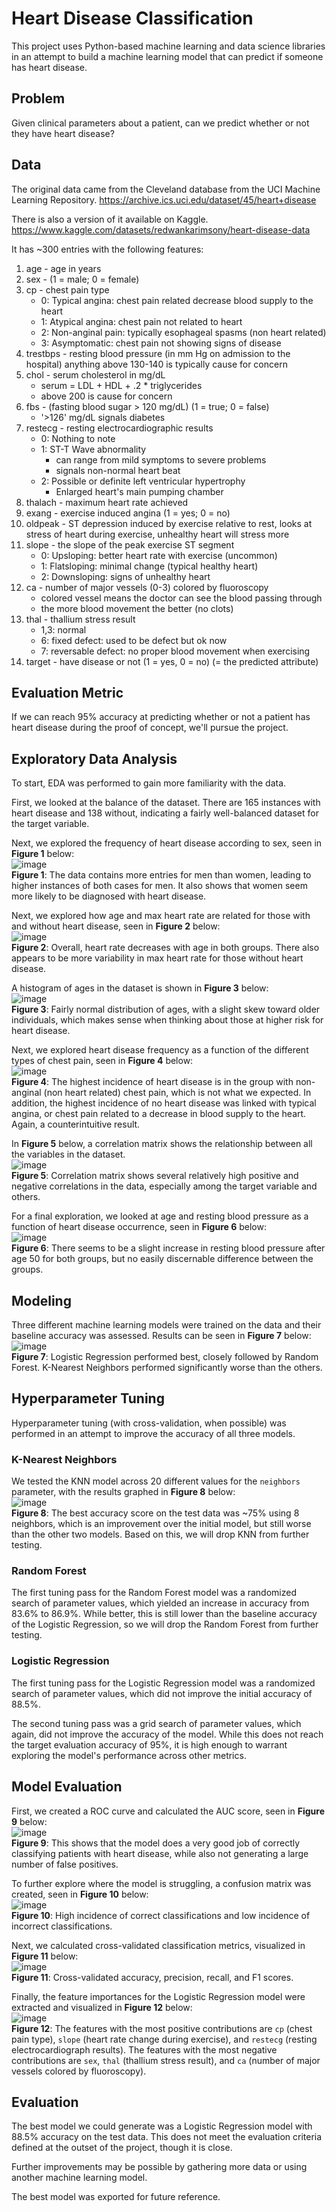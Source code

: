 # Heart Disease Classification

This project uses Python-based machine learning and data science libraries in an attempt to build a machine learning model that can predict if someone has heart disease.

## Problem

Given clinical parameters about a patient, can we predict whether or not they have heart disease?

## Data

The original data came from the Cleveland database from the UCI Machine Learning Repository. https://archive.ics.uci.edu/dataset/45/heart+disease

There is also a version of it available on Kaggle. https://www.kaggle.com/datasets/redwankarimsony/heart-disease-data

It has ~300 entries with the following features:
1. age - age in years
2. sex - (1 = male; 0 = female)
3. cp - chest pain type
    * 0: Typical angina: chest pain related decrease blood supply to the heart
    * 1: Atypical angina: chest pain not related to heart
    * 2: Non-anginal pain: typically esophageal spasms (non heart related)
    * 3: Asymptomatic: chest pain not showing signs of disease
4. trestbps - resting blood pressure (in mm Hg on admission to the hospital) anything above 130-140 is typically cause for concern
5. chol - serum cholesterol in mg/dL
    * serum = LDL + HDL + .2 * triglycerides
    * above 200 is cause for concern
6. fbs - (fasting blood sugar > 120 mg/dL) (1 = true; 0 = false)
    * '>126' mg/dL signals diabetes
7. restecg - resting electrocardiographic results
    * 0: Nothing to note
    * 1: ST-T Wave abnormality
        * can range from mild symptoms to severe problems
        * signals non-normal heart beat
    * 2: Possible or definite left ventricular hypertrophy
        * Enlarged heart's main pumping chamber
8. thalach - maximum heart rate achieved
9. exang - exercise induced angina (1 = yes; 0 = no)
10. oldpeak - ST depression induced by exercise relative to rest, looks at stress of heart during exercise, unhealthy heart will stress more
11. slope - the slope of the peak exercise ST segment
    * 0: Upsloping: better heart rate with exercise (uncommon)
    * 1: Flatsloping: minimal change (typical healthy heart)
    * 2: Downsloping: signs of unhealthy heart
12. ca - number of major vessels (0-3) colored by fluoroscopy
    * colored vessel means the doctor can see the blood passing through
    * the more blood movement the better (no clots)
13. thal - thallium stress result
    * 1,3: normal
    * 6: fixed defect: used to be defect but ok now
    * 7: reversable defect: no proper blood movement when exercising
15. target - have disease or not (1 = yes, 0 = no) (= the predicted attribute)

## Evaluation Metric

If we can reach 95% accuracy at predicting whether or not a patient has heart disease during the proof of concept, we'll pursue the project.

## Exploratory Data Analysis

To start, EDA was performed to gain more familiarity with the data.

First, we looked at the balance of the dataset. There are 165 instances with heart disease and 138 without, indicating a fairly well-balanced dataset for the target variable.

Next, we explored the frequency of heart disease according to sex, seen in **Figure 1** below:<br>
![image](https://github.com/nwferreri/heart-disease-classification/assets/112211174/42e49a9a-c84b-46a6-896c-5ce9f1abb059)<br>
**Figure 1**: The data contains more entries for men than women, leading to higher instances of both cases for men. It also shows that women seem more likely to be diagnosed with heart disease.

Next, we explored how age and max heart rate are related for those with and without heart disease, seen in **Figure 2** below:<br>
![image](https://github.com/nwferreri/heart-disease-classification/assets/112211174/cbd07f21-4d13-43ad-beef-5025eb777747)<br>
**Figure 2**: Overall, heart rate decreases with age in both groups. There also appears to be more variability in max heart rate for those without heart disease.

A histogram of ages in the dataset is shown in **Figure 3** below:<br>
![image](https://github.com/nwferreri/heart-disease-classification/assets/112211174/26e63976-be30-4b28-a84d-0df66beca66c)<br>
**Figure 3**: Fairly normal distribution of ages, with a slight skew toward older individuals, which makes sense when thinking about those at higher risk for heart disease.

Next, we explored heart disease frequency as a function of the different types of chest pain, seen in **Figure 4** below:<br>
![image](https://github.com/nwferreri/heart-disease-classification/assets/112211174/b43e491d-513d-4489-a2b7-c634743a4d78)<br>
**Figure 4**: The highest incidence of heart disease is in the group with non-anginal (non heart related) chest pain, which is not what we expected. In addition, the highest incidence of no heart disease was linked with typical angina, or chest pain related to a decrease in blood supply to the heart. Again, a counterintuitive result.

In **Figure 5** below, a correlation matrix shows the relationship between all the variables in the dataset.<br>
![image](https://github.com/nwferreri/heart-disease-classification/assets/112211174/943bb976-5f5b-46fa-8a51-bfe476aa2b17)<br>
**Figure 5**: Correlation matrix shows several relatively high positive and negative correlations in the data, especially among the target variable and others.

For a final exploration, we looked at age and resting blood pressure as a function of heart disease occurrence, seen in **Figure 6** below:<br>
![image](https://github.com/nwferreri/heart-disease-classification/assets/112211174/258d74b1-bf43-4a03-8261-0270140ed1ac)<br>
**Figure 6**: There seems to be a slight increase in resting blood pressure after age 50 for both groups, but no easily discernable difference between the groups.

## Modeling

Three different machine learning models were trained on the data and their baseline accuracy was assessed. Results can be seen in **Figure 7** below:<br>
![image](https://github.com/nwferreri/heart-disease-classification/assets/112211174/80859632-64cd-4eb9-8160-036d571ddd69)<br>
**Figure 7**: Logistic Regression performed best, closely followed by Random Forest. K-Nearest Neighbors performed significantly worse than the others.

## Hyperparameter Tuning

Hyperparameter tuning (with cross-validation, when possible) was performed in an attempt to improve the accuracy of all three models.

### K-Nearest Neighbors
We tested the KNN model across 20 different values for the `neighbors` parameter, with the results graphed in **Figure 8** below:<br>
![image](https://github.com/nwferreri/heart-disease-classification/assets/112211174/cd0a0a15-1a42-433f-bc86-046bf3d4180d)<br>
**Figure 8**: The best accuracy score on the test data was ~75% using 8 neighbors, which is an improvement over the initial model, but still worse than the other two models. Based on this, we will drop KNN from further testing.

### Random Forest

The first tuning pass for the Random Forest model was a randomized search of parameter values, which yielded an increase in accuracy from 83.6% to 86.9%. While better, this is still lower than the baseline accuracy of the Logistic Regression, so we will drop the Random Forest from further testing.

### Logistic Regression

The first tuning pass for the Logistic Regression model was a randomized search of parameter values, which did not improve the initial accuracy of 88.5%.

The second tuning pass was a grid search of parameter values, which again, did not improve the accuracy of the model. While this does not reach the target evaluation accuracy of 95%, it is high enough to warrant exploring the model's performance across other metrics.

## Model Evaluation

First, we created a ROC curve and calculated the AUC score, seen in **Figure 9** below:<br>
![image](https://github.com/nwferreri/heart-disease-classification/assets/112211174/d3e5272b-5590-42c8-8da6-97784ef32cf7)<br>
**Figure 9**: This shows that the model does a very good job of correctly classifying patients with heart disease, while also not generating a large number of false positives.

To further explore where the model is struggling, a confusion matrix was created, seen in **Figure 10** below:<br>
![image](https://github.com/nwferreri/heart-disease-classification/assets/112211174/a42489af-280a-4757-8d79-f852caec884e)<br>
**Figure 10**: High incidence of correct classifications and low incidence of incorrect classifications.

Next, we calculated cross-validated classification metrics, visualized in **Figure 11** below:<br>
![image](https://github.com/nwferreri/heart-disease-classification/assets/112211174/d11ee8b9-5a57-4c40-b1d2-729f9fcc1719)<br>
**Figure 11**: Cross-validated accuracy, precision, recall, and F1 scores.

Finally, the feature importances for the Logistic Regression model were extracted and visualized in **Figure 12** below:<br>
![image](https://github.com/nwferreri/heart-disease-classification/assets/112211174/1e776f62-babb-436f-8d72-7854f1269583)<br>
**Figure 12**: The features with the most positive contributions are `cp` (chest pain type), `slope` (heart rate change during exercise), and `restecg` (resting electrocardiograph results). The features with the most negative contributions are `sex`, `thal` (thallium stress result), and `ca` (number of major vessels colored by fluoroscopy).

## Evaluation

The best model we could generate was a Logistic Regression model with 88.5% accuracy on the test data. This does not meet the evaluation criteria defined at the outset of the project, though it is close.

Further improvements may be possible by gathering more data or using another machine learning model.

The best model was exported for future reference.
